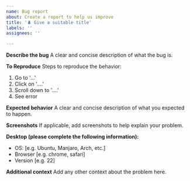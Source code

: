 ```yaml
---
name: Bug report
about: Create a report to help us improve
title: '🪲 Give a suitable title'
labels: ''
assignees: ''

---
```


**Describe the bug**
A clear and concise description of what the bug is.

**To Reproduce**
Steps to reproduce the behavior:
1. Go to '...'
2. Click on '....'
3. Scroll down to '....'
4. See error

**Expected behavior**
A clear and concise description of what you expected to happen.

**Screenshots**
If applicable, add screenshots to help explain your problem.

**Desktop (please complete the following information):**
 - OS: [e.g. Ubuntu, Manjaro, Arch, etc.]
 - Browser [e.g. chrome, safari]
 - Version [e.g. 22]

**Additional context**
Add any other context about the problem here.